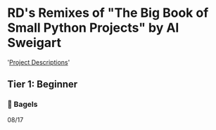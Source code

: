 # RD's Remixes of "The Big Book of Small Python Projects" by Al Sweigart
'[Project Descriptions](https://inventwithpython.com/bigbookpython/)'
## Tier 1: Beginner
### :bagel: Bagels
08/17